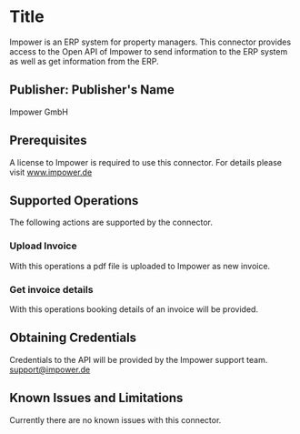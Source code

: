 # Title
Impower is an ERP system for property managers. This connector provides access to the Open API of Impower to send information to the ERP system as well as get information from the ERP​.

## Publisher: Publisher's Name
Impower GmbH ​

## Prerequisites
A license to Impower is required to use this connector. For details please visit www.impower.de​

## Supported Operations
The following actions are supported by the connector.​
### Upload Invoice
With this operations a pdf file is uploaded to Impower as new invoice.

### Get invoice details
With this operations booking details of an invoice will be provided.

## Obtaining Credentials
Credentials to the API will be provided by the Impower support team.​
support@impower.de

## Known Issues and Limitations
Currently there are no known issues with this connector.
